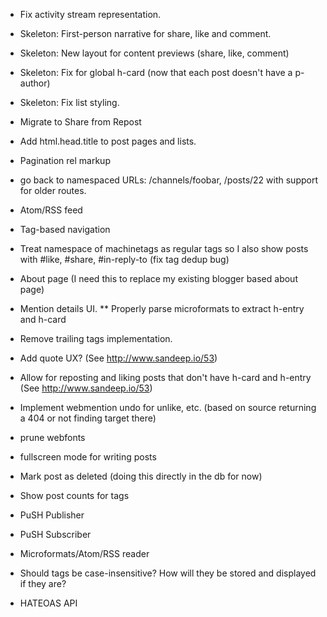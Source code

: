 * Fix activity stream representation.
* Skeleton: First-person narrative for share, like and comment.
* Skeleton: New layout for content previews (share, like, comment)
* Skeleton: Fix for global h-card (now that each post doesn't have a p-author)
* Skeleton: Fix list styling.
* Migrate to Share from Repost
* Add html.head.title to post pages and lists.
* Pagination rel markup
* go back to namespaced URLs: /channels/foobar, /posts/22 with support for older routes.
* Atom/RSS feed
* Tag-based navigation
* Treat namespace of machinetags as regular tags so I also show posts with #like, #share, #in-reply-to (fix tag dedup bug)
* About page (I need this to replace my existing blogger based about page)
* Mention details UI.
** Properly parse microformats to extract h-entry and h-card
* Remove trailing tags implementation.
* Add quote UX? (See http://www.sandeep.io/53)
* Allow for reposting and liking posts that don't have h-card and h-entry (See http://www.sandeep.io/53)
* Implement webmention undo for unlike, etc. (based on source returning a 404 or not finding target there)

* prune webfonts

* fullscreen mode for writing posts
* Mark post as deleted (doing this directly in the db for now)
* Show post counts for tags
* PuSH Publisher
* PuSH Subscriber
* Microformats/Atom/RSS reader
* Should tags be case-insensitive? How will they be stored and displayed if they are?
* HATEOAS API